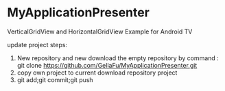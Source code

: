 # MyApplicationPresenter
VerticalGridView and HorizontalGridView Example for Android TV

update project steps:
1. New repository and new download the empty repository by command :
    git clone https://github.com/GellaFu/MyApplicationPresenter.git
2. copy own project to current download repository project
3. git add;git commit;git push
